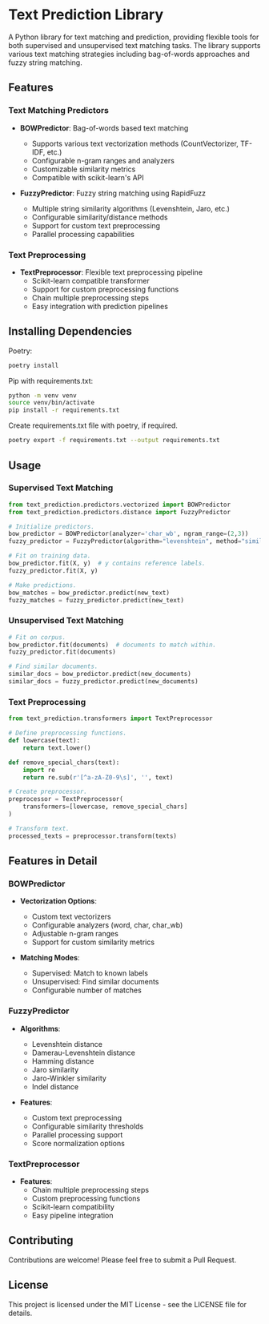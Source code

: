 # Text Prediction Library

A Python library for text matching and prediction, providing flexible tools for both supervised and unsupervised text matching tasks. The library supports various text matching strategies including bag-of-words approaches and fuzzy string matching.

## Features

### Text Matching Predictors

- **BOWPredictor**: Bag-of-words based text matching
  - Supports various text vectorization methods (CountVectorizer, TF-IDF, etc.)
  - Configurable n-gram ranges and analyzers
  - Customizable similarity metrics
  - Compatible with scikit-learn's API

- **FuzzyPredictor**: Fuzzy string matching using RapidFuzz
  - Multiple string similarity algorithms (Levenshtein, Jaro, etc.)
  - Configurable similarity/distance methods
  - Support for custom text preprocessing
  - Parallel processing capabilities

### Text Preprocessing

- **TextPreprocessor**: Flexible text preprocessing pipeline
  - Scikit-learn compatible transformer
  - Support for custom preprocessing functions
  - Chain multiple preprocessing steps
  - Easy integration with prediction pipelines

## Installing Dependencies

Poetry:
```bash
poetry install
```

Pip with requirements.txt:
```bash
python -m venv venv
source venv/bin/activate
pip install -r requirements.txt
```

Create requirements.txt file with poetry, if required.
```bash
poetry export -f requirements.txt --output requirements.txt
```

## Usage

### Supervised Text Matching

```python
from text_prediction.predictors.vectorized import BOWPredictor
from text_prediction.predictors.distance import FuzzyPredictor

# Initialize predictors.
bow_predictor = BOWPredictor(analyzer='char_wb', ngram_range=(2,3))
fuzzy_predictor = FuzzyPredictor(algorithm="levenshtein", method="similarity")

# Fit on training data.
bow_predictor.fit(X, y)  # y contains reference labels.
fuzzy_predictor.fit(X, y)

# Make predictions.
bow_matches = bow_predictor.predict(new_text)
fuzzy_matches = fuzzy_predictor.predict(new_text)
```

### Unsupervised Text Matching

```python
# Fit on corpus.
bow_predictor.fit(documents)  # documents to match within.
fuzzy_predictor.fit(documents)

# Find similar documents.
similar_docs = bow_predictor.predict(new_documents)
similar_docs = fuzzy_predictor.predict(new_documents)
```

### Text Preprocessing

```python
from text_prediction.transformers import TextPreprocessor

# Define preprocessing functions.
def lowercase(text):
    return text.lower()

def remove_special_chars(text):
    import re
    return re.sub(r'[^a-zA-Z0-9\s]', '', text)

# Create preprocessor.
preprocessor = TextPreprocessor(
    transformers=[lowercase, remove_special_chars]
)

# Transform text.
processed_texts = preprocessor.transform(texts)
```

## Features in Detail

### BOWPredictor

- **Vectorization Options**:
  - Custom text vectorizers
  - Configurable analyzers (word, char, char_wb)
  - Adjustable n-gram ranges
  - Support for custom similarity metrics

- **Matching Modes**:
  - Supervised: Match to known labels
  - Unsupervised: Find similar documents
  - Configurable number of matches

### FuzzyPredictor

- **Algorithms**:
  - Levenshtein distance
  - Damerau-Levenshtein distance
  - Hamming distance
  - Jaro similarity
  - Jaro-Winkler similarity
  - Indel distance

- **Features**:
  - Custom text preprocessing
  - Configurable similarity thresholds
  - Parallel processing support
  - Score normalization options

### TextPreprocessor

- **Features**:
  - Chain multiple preprocessing steps
  - Custom preprocessing functions
  - Scikit-learn compatibility
  - Easy pipeline integration

## Contributing

Contributions are welcome! Please feel free to submit a Pull Request.

## License

This project is licensed under the MIT License - see the LICENSE file for details.